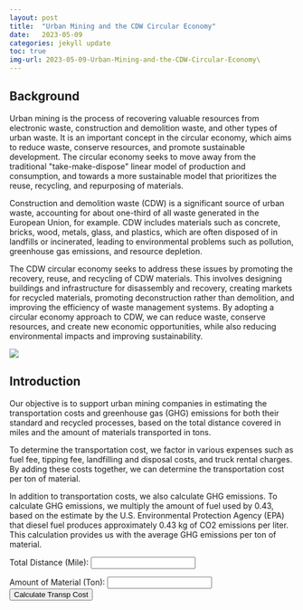 ```yaml
---
layout: post
title:  "Urban Mining and the CDW Circular Economy"
date:   2023-05-09
categories: jekyll update
toc: true
img-url: 2023-05-09-Urban-Mining-and-the-CDW-Circular-Economy\
---
```


## Background

Urban mining is the process of recovering valuable resources from electronic waste, construction and demolition waste, and other types of urban waste. It is an important concept in the circular economy, which aims to reduce waste, conserve resources, and promote sustainable development. The circular economy seeks to move away from the traditional "take-make-dispose" linear model of production and consumption, and towards a more sustainable model that prioritizes the reuse, recycling, and repurposing of materials.

Construction and demolition waste (CDW) is a significant source of urban waste, accounting for about one-third of all waste generated in the European Union, for example. CDW includes materials such as concrete, bricks, wood, metals, glass, and plastics, which are often disposed of in landfills or incinerated, leading to environmental problems such as pollution, greenhouse gas emissions, and resource depletion.

The CDW circular economy seeks to address these issues by promoting the recovery, reuse, and recycling of CDW materials. This involves designing buildings and infrastructure for disassembly and recovery, creating markets for recycled materials, promoting deconstruction rather than demolition, and improving the efficiency of waste management systems. By adopting a circular economy approach to CDW, we can reduce waste, conserve resources, and create new economic opportunities, while also reducing environmental impacts and improving sustainability.

<div class="blog-only-image">
    <img src="{{ site.blog-img-url }}{{ page.img-url }}Constructions.png">
</div>




## Introduction


Our objective is to support urban mining companies in estimating the transportation costs and greenhouse gas (GHG) emissions for both their standard and recycled processes, based on the total distance covered in miles and the amount of materials transported in tons.

To determine the transportation cost, we factor in various expenses such as fuel fee, tipping fee, landfilling and disposal costs, and truck rental charges. By adding these costs together, we can determine the transportation cost per ton of material.

In addition to transportation costs, we also calculate GHG emissions. To calculate GHG emissions, we multiply the amount of fuel used by 0.43, based on the estimate by the U.S. Environmental Protection Agency (EPA) that diesel fuel produces approximately 0.43 kg of CO2 emissions per liter. This calculation provides us with the average GHG emissions per ton of material.


<!-- <label for="input-box">Total Distance (Mile):</label>
<input type="text" id="input-box" name="name">

<label for="input-box">Amount of Material (Ton):</label>
<input type="text" id="input-box" name="name"> -->

<label for="input-box">Total Distance (Mile):</label>
<input type="text" id="input-box-dis" name="number">
<!-- <button onclick="calculate_transp_cost()">Calculate Transp Cost</button> --> 
<p id="result"></p>

<label for="input-box">Amount of Material (Ton):</label>
<input type="text" id="input-box-amt" name="number">
<button onclick="calculate_transp_cost()">Calculate Transp Cost</button>
<p id="result"></p>

<script>
  function calculate_transp_cost() {
    // Get a reference to the input box
    const inputBox1 = document.getElementById("input-box-dis");
    const inputBox2 = document.getElementById("input-box-amt");

    // Retrieve the value of the input box
    const dis = inputBox1.value;
    const amt = inputBox2.value;

    // Process the input using a formula
    const total_transp_cost_standard = dis/4*3.4*Math.ceil(amt/22,0)+amt*12+amt*44+Math.ceil(amt/22,0)*(dis/30)*100;
    // const avg_transp_cost_standard = total_transp_cost_standard/amt;
    // const total_transp_cost_recycled = dis/3.5*3.4*Math.ceil(amt/40,0)+amt*10+Math.ceil(amt/40,0)*dis/25*100;
    // const avg_total_transp_cost_recycled = total_transp_cost_recycled/amt

    // Output the result to the user
    const result_total_cost_standard = document.getElementById("total_transp_cost_standard");
    result_total_cost_standard.textContent = `The total transportation cost in standard process is ${result_total_cost_standard}.`;
  }
</script>

